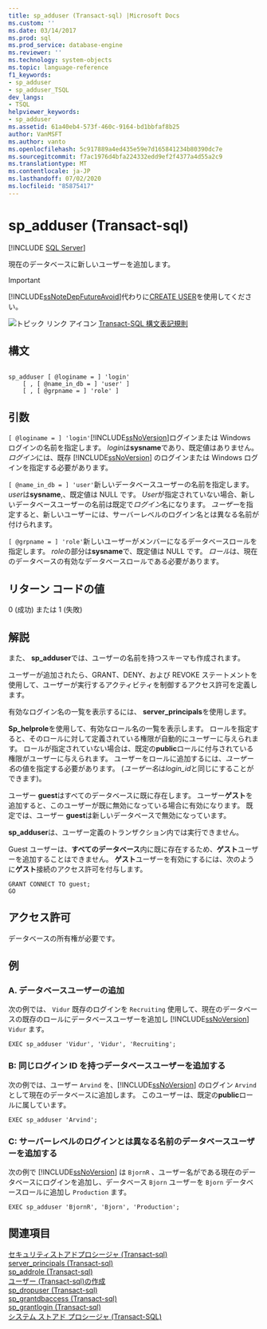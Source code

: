 ```yaml
---
title: sp_adduser (Transact-sql) |Microsoft Docs
ms.custom: ''
ms.date: 03/14/2017
ms.prod: sql
ms.prod_service: database-engine
ms.reviewer: ''
ms.technology: system-objects
ms.topic: language-reference
f1_keywords:
- sp_adduser
- sp_adduser_TSQL
dev_langs:
- TSQL
helpviewer_keywords:
- sp_adduser
ms.assetid: 61a40eb4-573f-460c-9164-bd1bbfaf8b25
author: VanMSFT
ms.author: vanto
ms.openlocfilehash: 5c917889a4ed435e59e7d165841234b80390dc7e
ms.sourcegitcommit: f7ac1976d4bfa224332edd9ef2f4377a4d55a2c9
ms.translationtype: MT
ms.contentlocale: ja-JP
ms.lasthandoff: 07/02/2020
ms.locfileid: "85875417"
---
```

# <a name="sp_adduser-transact-sql"></a>sp_adduser (Transact-sql)
[!INCLUDE [SQL Server](../../includes/applies-to-version/sqlserver.md)]

  現在のデータベースに新しいユーザーを追加します。  
  
> [!IMPORTANT]  
>  [!INCLUDE[ssNoteDepFutureAvoid](../../includes/ssnotedepfutureavoid-md.md)]代わりに[CREATE USER](../../t-sql/statements/create-user-transact-sql.md)を使用してください。  
  
 ![トピック リンク アイコン](../../database-engine/configure-windows/media/topic-link.gif "トピック リンク アイコン") [Transact-SQL 構文表記規則](../../t-sql/language-elements/transact-sql-syntax-conventions-transact-sql.md)  
  
## <a name="syntax"></a>構文  
  
```  
  
sp_adduser [ @loginame = ] 'login'   
    [ , [ @name_in_db = ] 'user' ]   
    [ , [ @grpname = ] 'role' ]   
```  
  
## <a name="arguments"></a>引数  
`[ @loginame = ] 'login'`[!INCLUDE[ssNoVersion](../../includes/ssnoversion-md.md)]ログインまたは Windows ログインの名前を指定します。 *login*は**sysname**であり、既定値はありません。 *ログイン*には、既存 [!INCLUDE[ssNoVersion](../../includes/ssnoversion-md.md)] のログインまたは Windows ログインを指定する必要があります。  
  
`[ @name_in_db = ] 'user'`新しいデータベースユーザーの名前を指定します。 *user*は**sysname**,、既定値は NULL です。 *User*が指定されていない場合、新しいデータベースユーザーの名前は既定で*ログイン*名になります。 *ユーザー*を指定すると、新しいユーザーには、サーバーレベルのログイン名とは異なる名前が付けられます。  
  
`[ @grpname = ] 'role'`新しいユーザーがメンバーになるデータベースロールを指定します。 *role*の部分は**sysname**で、既定値は NULL です。 *ロール*は、現在のデータベースの有効なデータベースロールである必要があります。  
  
## <a name="return-code-values"></a>リターン コードの値  
 0 (成功) または 1 (失敗)  
  
## <a name="remarks"></a>解説  
 また、 **sp_adduser**では、ユーザーの名前を持つスキーマも作成されます。  
  
 ユーザーが追加されたら、GRANT、DENY、および REVOKE ステートメントを使用して、ユーザーが実行するアクティビティを制御するアクセス許可を定義します。  
  
 有効なログイン名の一覧を表示するには、 **server_principals**を使用します。  
  
 **Sp_helprole**を使用して、有効なロール名の一覧を表示します。 ロールを指定すると、そのロールに対して定義されている権限が自動的にユーザーに与えられます。 ロールが指定されていない場合は、既定の**public**ロールに付与されている権限がユーザーに与えられます。 ユーザーをロールに追加するには、*ユーザー名*の値を指定する必要があります。 (*ユーザー名*は*login_id*と同じにすることができます)。  
  
 ユーザー **guest**はすべてのデータベースに既に存在します。 ユーザー**ゲスト**を追加すると、このユーザーが既に無効になっている場合に有効になります。 既定では、ユーザー **guest**は新しいデータベースで無効になっています。  
  
 **sp_adduser**は、ユーザー定義のトランザクション内では実行できません。  
  
 Guest ユーザーは、**すべてのデータベース**内に既に存在するため、**ゲスト**ユーザーを追加することはできません。 **ゲスト**ユーザーを有効にするには、次のように**ゲスト**接続のアクセス許可を付与します。  
  
```  
GRANT CONNECT TO guest;  
GO  
```  
  
## <a name="permissions"></a>アクセス許可  
 データベースの所有権が必要です。  
  
## <a name="examples"></a>例  
  
### <a name="a-adding-a-database-user"></a>A. データベースユーザーの追加  
 次の例では、 `Vidur` 既存のログインを `Recruiting` 使用して、現在のデータベースの既存のロールにデータベースユーザーを追加し [!INCLUDE[ssNoVersion](../../includes/ssnoversion-md.md)] `Vidur` ます。  
  
```  
EXEC sp_adduser 'Vidur', 'Vidur', 'Recruiting';  
```  
  
### <a name="b-adding-a-database-user-with-the-same-login-id"></a>B: 同じログイン ID を持つデータベースユーザーを追加する  
 次の例では、ユーザー `Arvind` を、[!INCLUDE[ssNoVersion](../../includes/ssnoversion-md.md)] のログイン `Arvind` として現在のデータベースに追加します。 このユーザーは、既定の**public**ロールに属しています。  
  
```  
EXEC sp_adduser 'Arvind';  
```  
  
### <a name="c-adding-a-database-user-with-a-different-name-than-its-server-level-login"></a>C: サーバーレベルのログインとは異なる名前のデータベースユーザーを追加する  
 次の例で [!INCLUDE[ssNoVersion](../../includes/ssnoversion-md.md)] は `BjornR` 、ユーザー名がである現在のデータベースにログインを追加し、データベース `Bjorn` ユーザーを `Bjorn` データベースロールに追加し `Production` ます。  
  
```  
EXEC sp_adduser 'BjornR', 'Bjorn', 'Production';  
```  
  
## <a name="see-also"></a>関連項目  
 [セキュリティストアドプロシージャ &#40;Transact-sql&#41;](../../relational-databases/system-stored-procedures/security-stored-procedures-transact-sql.md)   
 [server_principals &#40;Transact-sql&#41;](../../relational-databases/system-catalog-views/sys-server-principals-transact-sql.md)   
 [sp_addrole &#40;Transact-sql&#41;](../../relational-databases/system-stored-procedures/sp-addrole-transact-sql.md)   
 [ユーザー &#40;Transact-sql&#41;の作成](../../t-sql/statements/create-user-transact-sql.md)   
 [sp_dropuser &#40;Transact-sql&#41;](../../relational-databases/system-stored-procedures/sp-dropuser-transact-sql.md)   
 [sp_grantdbaccess &#40;Transact-sql&#41;](../../relational-databases/system-stored-procedures/sp-grantdbaccess-transact-sql.md)   
 [sp_grantlogin &#40;Transact-sql&#41;](../../relational-databases/system-stored-procedures/sp-grantlogin-transact-sql.md)   
 [システム ストアド プロシージャ &#40;Transact-SQL&#41;](../../relational-databases/system-stored-procedures/system-stored-procedures-transact-sql.md)  
  
  
